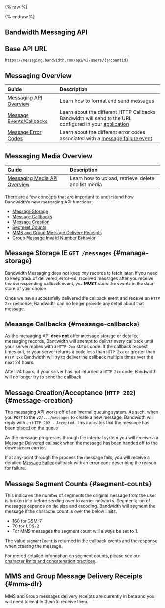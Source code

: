{% raw %}
<section class="messagingAbout">
{% endraw %}

# Bandwidth Messaging API

## Base API URL
`https://messaging.bandwidth.com/api/v2/users/{accountId}`

## Messaging Overview

| Guide                                               | Description                                                                                                                     |
|:----------------------------------------------------|:--------------------------------------------------------------------------------------------------------------------------------|
| [Messaging API Overview](methods/about.md)   | Learn how to format and send messages                                                                                           |
| [Message Events/Callbacks](callbacks/messageEvents.md) | Learn about the different HTTP Callbacks Bandwidth will send to the URL configured in your [application](../account/applications/about.md) |
| [Message Error Codes](errors/codes.md)                     | Learn about the different error codes associated with a [message failure event](errors/codes.md)                        |

## Messaging Media Overview

| Guide                                               | Description                                                                                                                     |
|:----------------------------------------------------|:--------------------------------------------------------------------------------------------------------------------------------|
| [Messaging Media API Overview](methods/media/about.md)   | Learn how to upload, retrieve, delete and list media

There are a few concepts that are important to understand how Bandwidth's new messaging API functions:

* [Message Storage](#manage-storage)
* [Message Callbacks](#message-callbacks)
* [Message Creation](#message-creation)
* [Segment Counts](#segment-counts)
* [MMS and Group Message Delivery Receipts](#mms-dlr)
* [Group Message Invalid Number Behavior](#group-message-invalid)

## Message Storage IE `GET /messages` {#manage-storage}

Bandwidth Messaging does not keep _any_ records to fetch later.  If you need to keep track of delivered, error-ed, received messages after you receive the corresponding callback event, you **MUST** store the events in the data-store of your choice.

Once we have successfully delivered the callback event and receive an `HTTP 2xx` response, Bandwidth can no longer provide any detail about that message.

## Message Callbacks {#message-callbacks}

As the messaging API **does not** offer message storage or detailed messaging records, Bandwidth will attempt to deliver _every_ callback until your server replies with a `HTTP 2xx` status code.  If the callback request times out, or your server returns a code less than `HTTP 2xx` or greater than `HTTP 3xx` Bandwidth will try to deliver the callback multiple times over the next 24 hours.

After 24 hours, if your server has not returned a `HTTP 2xx` code, Bandwidth will no longer try to send the callback.

## Message Creation/Acceptance (`HTTP 202`) {#message-creation}

The messaging API works off of an internal queuing system.  As such, when you <code class="post">POST</code> to the `v2/.../messages` to create a new message, Bandwidth will reply with an `HTTP 202 - Accepted`.  This indicates that the message has been placed on the queue

As the message progresses through the internal system you will receive a  a [Message Delivered](callbacks/msgDelivered.md) callback when the message has been handed off to the downstream carrier.

If at any-point through the process the message fails, you will receive a detailed [Message Failed](callbacks/messageFailed.md) callback with an error code describing the reason for failure.

## Message Segment Counts {#segment-counts}

This indicates the number of segments the original message from the user is broken into before sending over to carrier networks. Segmentation of messages depends on the size and encoding. Bandwidth will segment the message if the character count is over the below limits:

* 160 for GSM-7
* 70 for UCS-2
* For MMS messages the segment count will always be set to 1.

The value `segmentCount` is returned in the callback events and the response when creating the message.

For mored detailed information on segment counts, please see our [character limits and concatenation practices](https://support.bandwidth.com/hc/en-us/articles/360010235373-What-Are-Bandwidth-s-SMS-Character-Limits-Concatenation-Practices-).

## MMS and Group Message Delivery Receipts {#mms-dlr}

MMS and Group messages delivery receipts are currently in beta and you will need to enable them to receive them.

